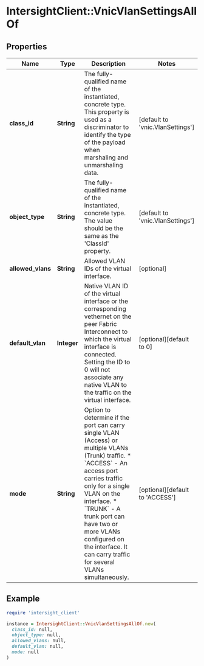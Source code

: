 # IntersightClient::VnicVlanSettingsAllOf

## Properties

| Name | Type | Description | Notes |
| ---- | ---- | ----------- | ----- |
| **class_id** | **String** | The fully-qualified name of the instantiated, concrete type. This property is used as a discriminator to identify the type of the payload when marshaling and unmarshaling data. | [default to &#39;vnic.VlanSettings&#39;] |
| **object_type** | **String** | The fully-qualified name of the instantiated, concrete type. The value should be the same as the &#39;ClassId&#39; property. | [default to &#39;vnic.VlanSettings&#39;] |
| **allowed_vlans** | **String** | Allowed VLAN IDs of the virtual interface. | [optional] |
| **default_vlan** | **Integer** | Native VLAN ID of the virtual interface or the corresponding vethernet on the peer Fabric Interconnect to which the virtual interface is connected. Setting the ID to 0 will not associate any native VLAN to the traffic on the virtual interface. | [optional][default to 0] |
| **mode** | **String** | Option to determine if the port can carry single VLAN (Access) or multiple VLANs (Trunk) traffic. * &#x60;ACCESS&#x60; - An access port carries traffic only for a single VLAN on the interface. * &#x60;TRUNK&#x60; - A trunk port can have two or more VLANs configured on the interface. It can carry traffic for several VLANs simultaneously. | [optional][default to &#39;ACCESS&#39;] |

## Example

```ruby
require 'intersight_client'

instance = IntersightClient::VnicVlanSettingsAllOf.new(
  class_id: null,
  object_type: null,
  allowed_vlans: null,
  default_vlan: null,
  mode: null
)
```

